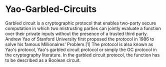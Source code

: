 # Yao-Garbled-Circuits
Garbled circuit is a cryptographic protocol that enables two-party secure computation in which two mistrusting parties can jointly evaluate a function over their private inputs without the presence of a trusted third party. Andrew Yao of Stanford University first proposed the protocol in 1986 to solve his famous Millionaires' Problem.[1] The protocol is also known as Yao's protocol, Yao's garbled circuit protocol or simply the GC protocol in the cryptography literature. In the garbled circuit protocol, the function has to be described as a Boolean circuit.
